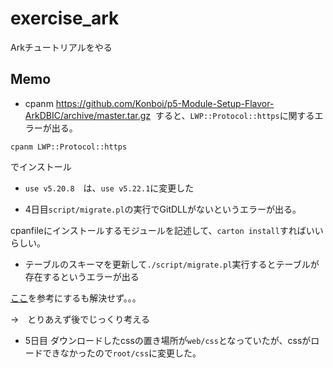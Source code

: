 # exercise_ark
Arkチュートリアルをやる

## Memo

* cpanm https://github.com/Konboi/p5-Module-Setup-Flavor-ArkDBIC/archive/master.tar.gz  すると、```LWP::Protocol::https```に関するエラーが出る。  

```
cpanm LWP::Protocol::https
```  

でインストール


* ```use v5.20.8```　は、```use v5.22.1```に変更した

* 4日目```script/migrate.pl```の実行でGitDLLがないというエラーが出る。

cpanfileにインストールするモジュールを記述して、```carton install```すればいいらしい。


* テーブルのスキーマを更新して```./script/migrate.pl```実行するとテーブルが存在するというエラーが出る

[ここ](https://github.com/massanex/ark/issues/30)を参考にするも解決せず。。。

→　とりあえず後でじっくり考える


* 5日目 ダウンロードしたcssの置き場所が```web/css```となっていたが、cssがロードできなかったので```root/css```に変更した。


